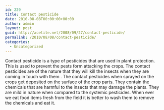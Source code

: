 ```yaml
---
id: 229
title: Contact pesticide
date: 2010-08-08T00:00:00+00:00
author: admin
layout: post
guid: http://acetile.net/2008/09/27/contact-pesticide/
permalink: /2010/08/08/contact-pesticide/
categories:
  - Uncategorized
---
```

Contact pesticide is a type of pesticides that are used in plant protection. This is used to prevent the pests form attacking the crops. The contact pesticides are of the nature that they will kill the insects when they are coming in touch with them . The contact pesticides when sprayed on the crops get deposited on the surface of the crop parts. They contain the chemicals that are harmful to the insects that may damage the plants. They are mild in nature when compared to the systemic pesticides. When ever we eat food items fresh from the field it is better to wash them to remove the chemicals and eat it.